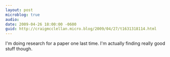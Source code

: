 ```yaml
---
layout: post
microblog: true
audio: 
date: 2009-04-26 18:00:00 -0600
guid: http://craigmcclellan.micro.blog/2009/04/27/t1631318114.html
---
```

I'm doing research for a paper one last time.  I'm actually finding really good stuff though.

